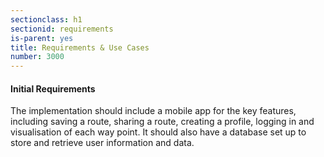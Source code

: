```yaml
---
sectionclass: h1
sectionid: requirements
is-parent: yes
title: Requirements & Use Cases
number: 3000
---
```


#### Initial Requirements
The implementation should include a mobile app for the key features, including saving a route, sharing a route, creating a profile, logging in and visualisation of each way point. It should also have a database set up to store and retrieve user information and data. 

